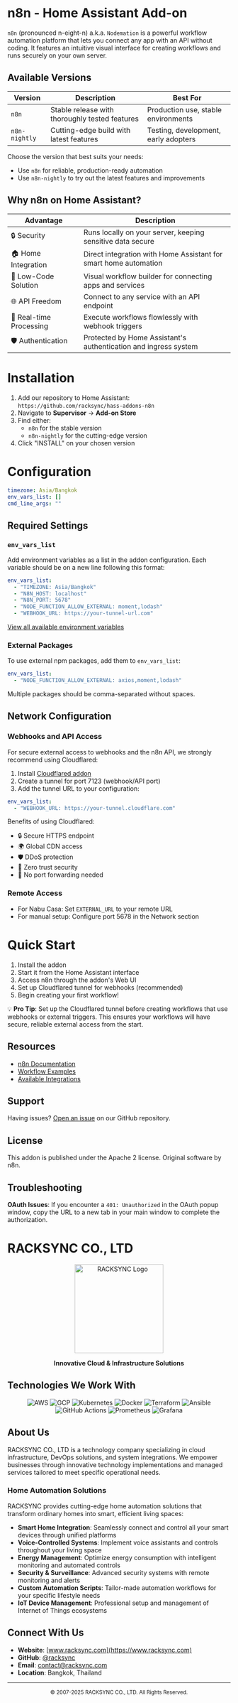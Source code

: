 # n8n - Home Assistant Add-on

`n8n` (pronounced n-eight-n) a.k.a. `Nodemation` is a powerful workflow automation platform that lets you connect any app with an API without coding. It features an intuitive visual interface for creating workflows and runs securely on your own server.

## Available Versions

| Version | Description | Best For |
|---------|-------------|----------|
| `n8n` | Stable release with thoroughly tested features | Production use, stable environments |
| `n8n-nightly` | Cutting-edge build with latest features | Testing, development, early adopters |

Choose the version that best suits your needs:
- Use `n8n` for reliable, production-ready automation
- Use `n8n-nightly` to try out the latest features and improvements

## Why n8n on Home Assistant?

| Advantage | Description |
|-----------|-------------|
| 🔒 Security | Runs locally on your server, keeping sensitive data secure |
| 🏠 Home Integration | Direct integration with Home Assistant for smart home automation |
| 🔌 Low-Code Solution | Visual workflow builder for connecting apps and services |
| 🌐 API Freedom | Connect to any service with an API endpoint |
| 🚀 Real-time Processing | Execute workflows flowlessly with webhook triggers |
| 🛡️ Authentication | Protected by Home Assistant's authentication and ingress system |

# Installation

1. Add our repository to Home Assistant: `https://github.com/racksync/hass-addons-n8n`
2. Navigate to **Supervisor** -> **Add-on Store**
3. Find either:
   - `n8n` for the stable version
   - `n8n-nightly` for the cutting-edge version
4. Click "INSTALL" on your chosen version

# Configuration

```yaml
timezone: Asia/Bangkok
env_vars_list: []
cmd_line_args: ""
```

## Required Settings

### `env_vars_list`
Add environment variables as a list in the addon configuration. Each variable should be on a new line following this format:
```yaml
env_vars_list:
  - "TIMEZONE: Asia/Bangkok"
  - "N8N_HOST: localhost"
  - "N8N_PORT: 5678"
  - "NODE_FUNCTION_ALLOW_EXTERNAL: moment,lodash"
  - "WEBHOOK_URL: https://your-tunnel-url.com"
```


[View all available environment variables](https://docs.n8n.io/hosting/environment-variables/environment-variables/)

### External Packages
To use external npm packages, add them to `env_vars_list`:
```yaml
env_vars_list:
  - "NODE_FUNCTION_ALLOW_EXTERNAL: axios,moment,lodash"
```

Multiple packages should be comma-separated without spaces.

## Network Configuration

### Webhooks and API Access
For secure external access to webhooks and the n8n API, we strongly recommend using Cloudflared:

1. Install [Cloudflared addon](https://github.com/racksync/hass-addons-suite)
2. Create a tunnel for port 7123 (webhook/API port)
3. Add the tunnel URL to your configuration:
```yaml
env_vars_list:
  - "WEBHOOK_URL: https://your-tunnel.cloudflare.com"
```

Benefits of using Cloudflared:
- 🔒 Secure HTTPS endpoint
- 🌍 Global CDN access
- 🛡️ DDoS protection
- 🔑 Zero trust security
- 🚫 No port forwarding needed

### Remote Access
- For Nabu Casa: Set `EXTERNAL_URL` to your remote URL
- For manual setup: Configure port 5678 in the Network section

# Quick Start

1. Install the addon
2. Start it from the Home Assistant interface
3. Access n8n through the addon's Web UI
4. Set up Cloudflared tunnel for webhooks (recommended)
5. Begin creating your first workflow!

💡 **Pro Tip**: Set up the Cloudflared tunnel before creating workflows that use webhooks or external triggers. This ensures your workflows will have secure, reliable external access from the start.

## Resources

- [n8n Documentation](https://docs.n8n.io)
- [Workflow Examples](https://n8n.io/workflows)
- [Available Integrations](https://n8n.io/integrations)

## Support

Having issues? [Open an issue](https://github.com/racksync/hass-addons-n8n) on our GitHub repository.

## License

This addon is published under the Apache 2 license. Original software by n8n.

## Troubleshooting

**OAuth Issues**: If you encounter a `401: Unauthorized` in the OAuth popup window, copy the URL to a new tab in your main window to complete the authorization.

# RACKSYNC CO., LTD

<div align="center">
  <img src="https://avatars.githubusercontent.com/u/86172519?s=200&v=4" alt="RACKSYNC Logo" width="200"/>
  
  **Innovative Cloud & Infrastructure Solutions**
</div>

## Technologies We Work With

<div align="center">
  
  ![AWS](https://img.shields.io/badge/-AWS-232F3E?style=flat-square&logo=amazon-aws&logoColor=white)
  ![GCP](https://img.shields.io/badge/-Google_Cloud-4285F4?style=flat-square&logo=google-cloud&logoColor=white)
  ![Kubernetes](https://img.shields.io/badge/-Kubernetes-326CE5?style=flat-square&logo=kubernetes&logoColor=white)
  ![Docker](https://img.shields.io/badge/-Docker-2496ED?style=flat-square&logo=docker&logoColor=white)
  ![Terraform](https://img.shields.io/badge/-Terraform-623CE4?style=flat-square&logo=terraform&logoColor=white)
  ![Ansible](https://img.shields.io/badge/-Ansible-EE0000?style=flat-square&logo=ansible&logoColor=white)
  ![GitHub Actions](https://img.shields.io/badge/-GitHub_Actions-2088FF?style=flat-square&logo=github-actions&logoColor=white)
  ![Prometheus](https://img.shields.io/badge/-Prometheus-E6522C?style=flat-square&logo=prometheus&logoColor=white)
  ![Grafana](https://img.shields.io/badge/-Grafana-F46800?style=flat-square&logo=grafana&logoColor=white)
  
</div>

## About Us

RACKSYNC CO., LTD is a technology company specializing in cloud infrastructure, DevOps solutions, and system integrations. We empower businesses through innovative technology implementations and managed services tailored to meet specific operational needs.

### Home Automation Solutions

RACKSYNC provides cutting-edge home automation solutions that transform ordinary homes into smart, efficient living spaces:

- **Smart Home Integration**: Seamlessly connect and control all your smart devices through unified platforms
- **Voice-Controlled Systems**: Implement voice assistants and controls throughout your living space
- **Energy Management**: Optimize energy consumption with intelligent monitoring and automated controls
- **Security & Surveillance**: Advanced security systems with remote monitoring and alerts
- **Custom Automation Scripts**: Tailor-made automation workflows for your specific lifestyle needs
- **IoT Device Management**: Professional setup and management of Internet of Things ecosystems

## Connect With Us

- **Website**: [www.racksync.com](https://www.racksync.com)
- **GitHub**: [@racksync](https://github.com/racksync)
- **Email**: [contact@racksync.com](mailto:contact@racksync.com)
- **Location**: Bangkok, Thailand

---

<div align="center">
  <small>© 2007-2025 RACKSYNC CO., LTD. All Rights Reserved.</small>
</div>
